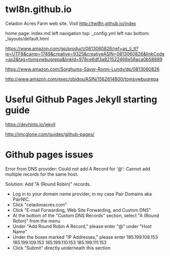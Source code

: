 # twl8n.github.io
Celadon Acres Farm web site.
Visit http://twl8n.github.io/index

home page: index.md
left navigation top: _config.yml
left nav bottom: _layouts/default.html



https://www.amazon.com/gp/product/0813060826/ref=as_li_tl?ie=UTF8&camp=1789&creative=9325&creativeASIN=0813060826&linkCode=as2&tag=tomsvwbugrepa&linkId=978ce6df3a821522468e58aca0b58889

https://www.amazon.com/Sorghums-Savor-Ronni-Lundy/dp/0813060826

http://www.amazon.com/exec/obidos/ASIN/1562614800/tomsvwbugrepa


# Useful Github Pages Jekyll starting guide

https://devhints.io/jekyll

http://jmcglone.com/guides/github-pages/

# Github pages issues


Error from DNS provider:
Could not add A Record for '@': Cannot add multiple records for the same host.

Solution:
Add "A (Round Robin)" records.

- Log in to your domain name provider, in my case Pair Domains aka PairNIC.
- Click "celadonacres.com"
- Click "E-mail Forwarding, Web Site Forwarding, and Custom DNS"
- At the bottom of the "Custom DNS Records" section, select "A (Round Robin)" from the menu
- Under "Add Round Robin A Record," please enter "@" under "Host Name"
- Under the boxes marked "IP Addresses," please enter
185.199.108.153
185.199.109.153
185.199.110.153
185.199.111.153
- Click "Submit" directly underneath this section

